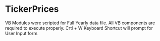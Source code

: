 # TickerPrices
VB Modules
were scripted for Full Yearly data file. All VB components are required to execute properly. Crtl + W Keyboard Shortcut will prompt for User Input form.
